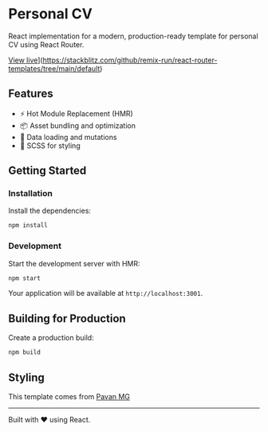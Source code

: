 # Personal CV

React implementation for a modern, production-ready template for personal CV using React Router.

[View live](https://developer.stackblitz.com/img/open_in_stackblitz.svg)](https://stackblitz.com/github/remix-run/react-router-templates/tree/main/default)

## Features

- ⚡️ Hot Module Replacement (HMR)
- 📦 Asset bundling and optimization
- 🔄 Data loading and mutations
- 🎉 SCSS for styling

## Getting Started

### Installation

Install the dependencies:

```bash
npm install
```

### Development

Start the development server with HMR:

```bash
npm start
```

Your application will be available at `http://localhost:3001`.

## Building for Production

Create a production build:

```bash
npm build
```

## Styling

This template comes from [Pavan MG](https://www.figma.com/community/file/1116246660507537002)

---

Built with ❤️ using React.